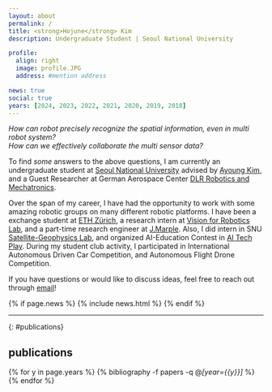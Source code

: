 ```yaml
---
layout: about
permalink: /
title: <strong>Hojune</strong> Kim
description: Undergraduate Student | Seoul National University

profile:
  align: right
  image: profile.JPG
  address: #mention address

news: true
social: true
years: [2024, 2023, 2022, 2021, 2020, 2019, 2018]
---
```


_How can robot precisely recognize the spatial information, even in multi robot system?_  
_How can we effectively collaborate the multi sensor data?_  

<!-- _How can a robot learn to use its different parts for interactions?_  
_How can we go beyond proprioception for robust mobile manipulation?_  
_What abstractions are necessary to describe multiple tasks?_  -->

To find *some* answers to the above questions, I am currently an undergraduate student at [Seoul National University](https://www.snu.ac.kr) advised by [Ayoung Kim](https://ayoungk.github.io), and a Guest Researcher at German Aerospace Center [DLR Robotics and Mechatronics](https://www.dlr.de/en/rm).

Over the span of my career, I have had the opportunity to work with some amazing robotic groups
on many different robotic platforms.
I have been a exchange student at [ETH Zürich](https://ethz.ch/en.html),
a research intern at [Vision for Robotics Lab](https://v4rl.com), and a part-time research engineer
at [J.Marple](https://jmarple.ai). Also, I did intern in SNU [Satellite-Geophysics Lab](http://satgeo.snu.ac.kr), and organized AI-Education Contest in [AI Tech Play](https://www.youtube.com/channel/UCfmSTxHQ6Y43XtHsQ7l_H3Q). During my student club activity, I participated in International Autonomous Driven Car Competition, and Autonomous Flight Drone Competition.

<!-- During my undergrad at [IIT Kanpur](http://www.iitk.ac.in/ee/), I was a visiting student at
University of Freiburg, Germany, working closely with [Abhinav Valada](http://www2.informatik.uni-freiburg.de/~valada/) and [Wolfram Burgard](http://www2.informatik.uni-freiburg.de/~burgard/).
I also founded the [AUV-IITK](https://auv-iitk.github.io/#/landing-page) team, where I worked on different
hardware and software aspects of building an autonomous underwater vehicle. -->

If you have questions or would like to discuss ideas, feel free to reach out through
[email](hojjunekim@snu.ac.kr)!

<!-- _Shameless promotion:_  
For undergrad/graduate students at [ETH Zurich](https://ethz.ch/en.html): In case you are looking for semester projects or master thesis, please check [here](https://rsl.ethz.ch/education-students.html) for available projects with me and other amazing people in our group! -->

<div class="post">

  {% if page.news %}
    {% include news.html %}
  {% endif %}

</div>

---

{: #publications}
## __publications__

{% for y in page.years %}
  {% bibliography -f papers -q @*[year={{y}}]* %}
{% endfor %}